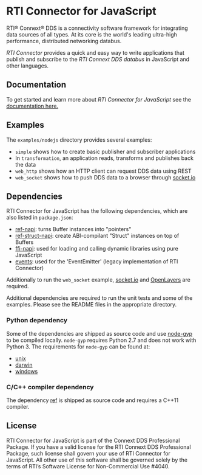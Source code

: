 RTI Connector for JavaScript
============================

RTI® Connext® DDS is a connectivity software framework for integrating data
sources of all types. At its core is the world's leading ultra-high performance,
distributed networking databus.

*RTI Connector* provides a quick and easy way to write applications that
publish and subscribe to the *RTI Connext DDS databus* in JavaScript and other
languages.

## Documentation

To get started and learn more about *RTI Connector for JavaScript* see the
[documentation here.](https://community.rti.com/static/documentation/connector/current/api/javascript/index.html)

## Examples

The `examples/nodejs` directory provides several examples:

* `simple` shows how to create basic publisher and subscriber applications
* In `transformation`, an application reads, transforms and publishes back the data
 * `web_http` shows how an HTTP client can request DDS data using REST
 * `web_socket` shows how to push DDS data to a browser through [socket.io](https://github.com/Automattic/socket.io)

## Dependencies

RTI Connector for JavaScript has the following dependencies, which are also listed in `package.json`:
* [ref-napi](https://www.npmjs.com/package/ref-napi): turns Buffer instances into "pointers"
* [ref-struct-napi](https://www.npmjs.com/package/ref-struct-napi): create ABI-compilant "Struct" instances on top of Buffers
* [ffi-napi](https://www.npmjs.com/package/ffi-napi): used for loading and calling dynamic libraries using pure JavaScript
* [events](https://www.npmjs.com/package/events): used for the 'EventEmitter' (legacy implementation of RTI Connector)

Additionally to run the `web_socket` example, [socket.io](https://github.com/Automattic/socket.io) and [OpenLayers](https://openlayers.org) are required.

Additional dependencies are required to run the unit tests and some of the examples. Please see the README files in the appropriate directory.

### Python dependency

Some of the dependencies are shipped as source code and use [node-gyp](https://github.com/nodejs/node-gyp) to be compiled locally. `node-gyp` requires Python 2.7 and does not work with Python 3. The requirements for `node-gyp` can be found at:
* [unix](https://github.com/nodejs/node-gyp#on-unix)
* [darwin](https://github.com/nodejs/node-gyp#on-macos)
* [windows](https://github.com/nodejs/node-gyp#on-windows)

### C/C++ compiler dependency

The dependency [ref](https://www.npmjs.com/package/ref) is shipped as source code and requires a C++11 compiler.

## License

RTI Connector for JavaScript is part of the Connext
DDS Professional Package. If you have a valid license for the RTI Connext DDS
Professional Package, such license shall govern your use of
RTI Connector for JavaScript. All other use of this software shall
be governed solely by the terms of RTI’s Software License for Non-Commercial
Use #4040.

